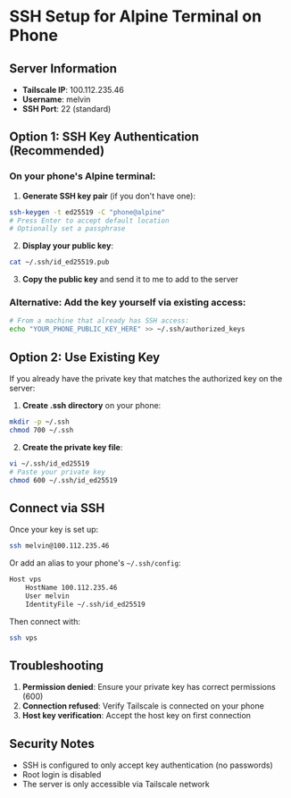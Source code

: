 # SSH Setup for Alpine Terminal on Phone

## Server Information
- **Tailscale IP**: 100.112.235.46
- **Username**: melvin
- **SSH Port**: 22 (standard)

## Option 1: SSH Key Authentication (Recommended)

### On your phone's Alpine terminal:

1. **Generate SSH key pair** (if you don't have one):
```bash
ssh-keygen -t ed25519 -C "phone@alpine"
# Press Enter to accept default location
# Optionally set a passphrase
```

2. **Display your public key**:
```bash
cat ~/.ssh/id_ed25519.pub
```

3. **Copy the public key** and send it to me to add to the server

### Alternative: Add the key yourself via existing access:
```bash
# From a machine that already has SSH access:
echo "YOUR_PHONE_PUBLIC_KEY_HERE" >> ~/.ssh/authorized_keys
```

## Option 2: Use Existing Key

If you already have the private key that matches the authorized key on the server:

1. **Create .ssh directory** on your phone:
```bash
mkdir -p ~/.ssh
chmod 700 ~/.ssh
```

2. **Create the private key file**:
```bash
vi ~/.ssh/id_ed25519
# Paste your private key
chmod 600 ~/.ssh/id_ed25519
```

## Connect via SSH

Once your key is set up:

```bash
ssh melvin@100.112.235.46
```

Or add an alias to your phone's `~/.ssh/config`:
```bash
Host vps
    HostName 100.112.235.46
    User melvin
    IdentityFile ~/.ssh/id_ed25519
```

Then connect with:
```bash
ssh vps
```

## Troubleshooting

1. **Permission denied**: Ensure your private key has correct permissions (600)
2. **Connection refused**: Verify Tailscale is connected on your phone
3. **Host key verification**: Accept the host key on first connection

## Security Notes
- SSH is configured to only accept key authentication (no passwords)
- Root login is disabled
- The server is only accessible via Tailscale network